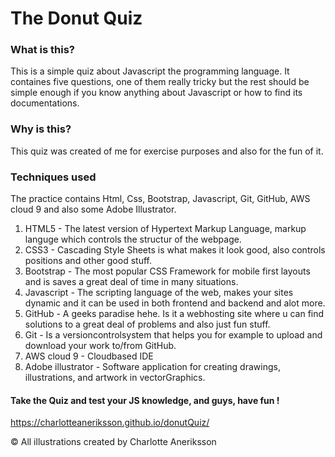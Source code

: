 
# The Donut Quiz

### What is this?
This is a simple quiz about Javascript the programming language. 
It containes five questions, one of them really tricky but the rest should be simple enough if you know anything about Javascript or how to find its documentations. 

### Why is this?
This quiz was created of me for exercise purposes and also for the fun of it.

### Techniques used
The practice contains Html, Css, Bootstrap, Javascript, Git, GitHub, AWS cloud 9 and also some Adobe Illustrator. 

1. HTML5 - The latest version of Hypertext Markup Language, markup languge which controls the structur of the webpage.
2. CSS3 - Cascading Style Sheets is what makes it look good, also controls positions and other good stuff.
3. Bootstrap -  The most popular CSS Framework for mobile first layouts and is saves a great deal of time in many situations.
4. Javascript - The scripting language of the web, makes your sites dynamic and it can be used in both frontend and backend and alot more.
5. GitHub - A geeks paradise hehe. Is it a webhosting site where u can find solutions to a great deal of problems and also just fun stuff.
6. Git - Is a versioncontrolsystem that helps you for example to upload and download your work to/from GitHub.
7. AWS cloud 9 - Cloudbased IDE 
8. Adobe illustrator - Software application for creating drawings, illustrations, and artwork in vectorGraphics.


#### Take the Quiz and test your JS knowledge, and guys, have fun !
https://charlotteaneriksson.github.io/donutQuiz/



© All illustrations created by Charlotte Aneriksson
